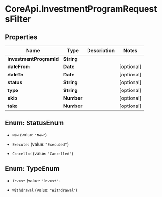 # CoreApi.InvestmentProgramRequestsFilter

## Properties
Name | Type | Description | Notes
------------ | ------------- | ------------- | -------------
**investmentProgramId** | **String** |  | 
**dateFrom** | **Date** |  | [optional] 
**dateTo** | **Date** |  | [optional] 
**status** | **String** |  | [optional] 
**type** | **String** |  | [optional] 
**skip** | **Number** |  | [optional] 
**take** | **Number** |  | [optional] 


<a name="StatusEnum"></a>
## Enum: StatusEnum


* `New` (value: `"New"`)

* `Executed` (value: `"Executed"`)

* `Cancelled` (value: `"Cancelled"`)




<a name="TypeEnum"></a>
## Enum: TypeEnum


* `Invest` (value: `"Invest"`)

* `Withdrawal` (value: `"Withdrawal"`)





